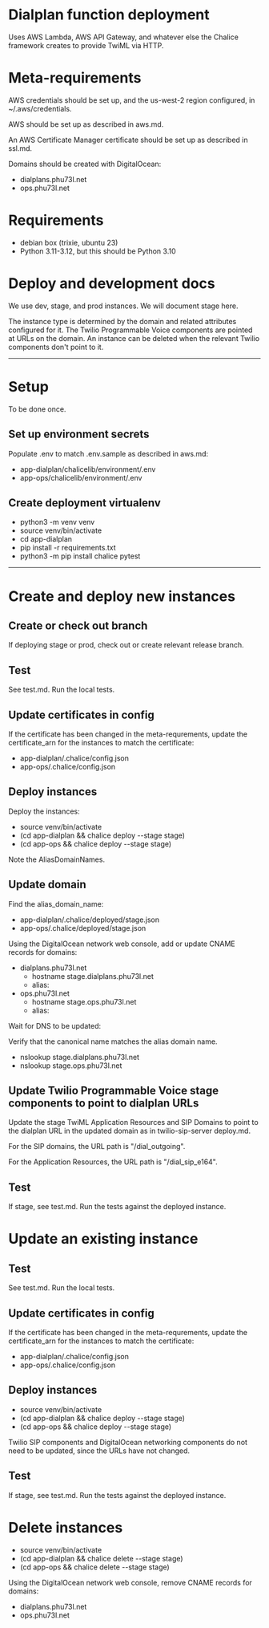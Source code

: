 # Dialplan function deployment

Uses AWS Lambda, AWS API Gateway, and whatever else the Chalice framework creates to provide TwiML via HTTP.

# Meta-requirements

AWS credentials should be set up, and the us-west-2 region configured, in ~/.aws/credentials.

AWS should be set up as described in aws.md.

An AWS Certificate Manager certificate should be set up as described in ssl.md.

Domains should be created with DigitalOcean:
- dialplans.phu73l.net
- ops.phu73l.net

# Requirements

- debian box (trixie, ubuntu 23)
- Python 3.11-3.12, but this should be Python 3.10

# Deploy and development docs

We use dev, stage, and prod instances. We will document stage here.

The instance type is determined by the domain and related attributes configured for it. The Twilio Programmable Voice components are pointed at URLs on the domain. An instance can be deleted when the relevant Twilio components don't point to it.

---

# Setup

To be done once.

## Set up environment secrets

Populate .env to match .env.sample as described in aws.md:

- app-dialplan/chalicelib/environment/.env
- app-ops/chalicelib/environment/.env

## Create deployment virtualenv

- python3 -m venv venv
- source venv/bin/activate
- cd app-dialplan
- pip install -r requirements.txt
- python3 -m pip install chalice pytest

---

# Create and deploy new instances

## Create or check out branch

If deploying stage or prod, check out or create relevant release branch.

## Test

See test.md. Run the local tests.

## Update certificates in config

If the certificate has been changed in the meta-requrements, update the certificate_arn for the instances to match the certificate:

- app-dialplan/.chalice/config.json
- app-ops/.chalice/config.json

## Deploy instances

Deploy the instances:

- source venv/bin/activate
- (cd app-dialplan && chalice deploy --stage stage)
- (cd app-ops && chalice deploy --stage stage)

Note the AliasDomainNames.

## Update domain

Find the alias_domain_name:
- app-dialplan/.chalice/deployed/stage.json
- app-ops/.chalice/deployed/stage.json

Using the DigitalOcean network web console, add or update CNAME records for domains:
- dialplans.phu73l.net
  - hostname stage.dialplans.phu73l.net
  - alias: <alias domain name>
- ops.phu73l.net
  - hostname stage.ops.phu73l.net
  - alias: <alias domain name>

Wait for DNS to be updated:

Verify that the canonical name matches the alias domain name.

- nslookup stage.dialplans.phu73l.net
- nslookup stage.ops.phu73l.net

## Update Twilio Programmable Voice stage components to point to dialplan URLs

Update the stage TwiML Application Resources and SIP Domains to point to the dialplan URL in the updated domain as in twilio-sip-server deploy.md.

For the SIP domains, the URL path is "/dial_outgoing".

For the Application Resources, the URL path is "/dial_sip_e164".

## Test

If stage, see test.md. Run the tests against the deployed instance.

# Update an existing instance

## Test

See test.md. Run the local tests.

## Update certificates in config

If the certificate has been changed in the meta-requrements, update the certificate_arn for the instances to match the certificate:

- app-dialplan/.chalice/config.json
- app-ops/.chalice/config.json

## Deploy instances

- source venv/bin/activate
- (cd app-dialplan && chalice deploy --stage stage)
- (cd app-ops && chalice deploy --stage stage)

Twilio SIP components and DigitalOcean networking components do not need to be updated, since the URLs have not changed.

## Test

If stage, see test.md. Run the tests against the deployed instance.

# Delete instances

- source venv/bin/activate
- (cd app-dialplan && chalice delete --stage stage)
- (cd app-ops && chalice delete --stage stage)

Using the DigitalOcean network web console, remove CNAME records for domains:
- dialplans.phu73l.net
- ops.phu73l.net
